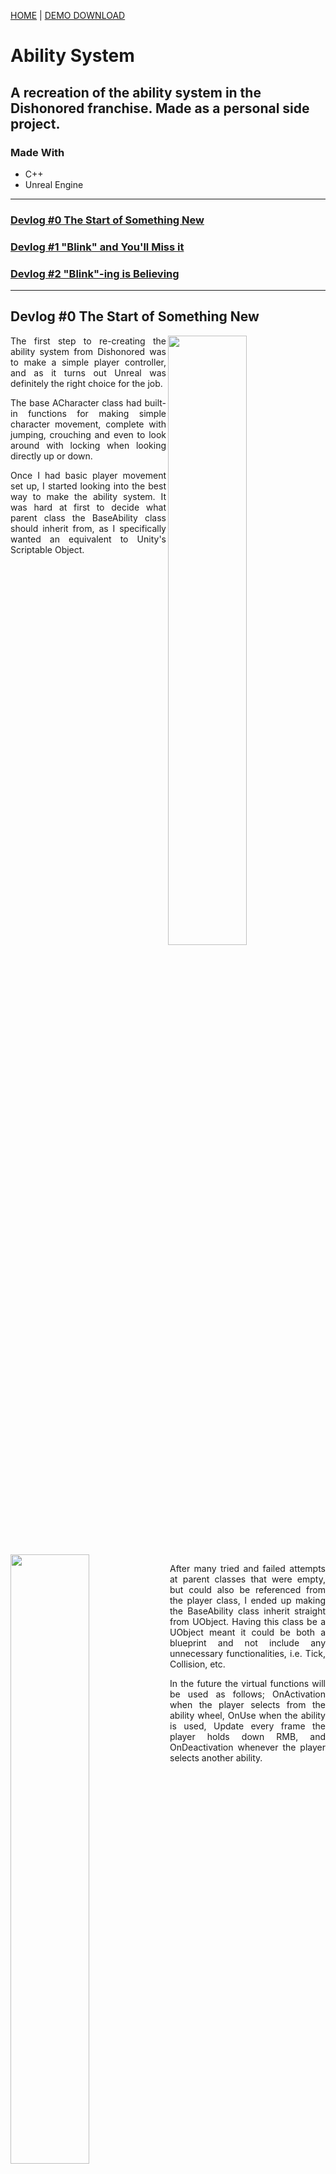 [HOME](../README.md)
|
[DEMO DOWNLOAD](https://github.com/E-Dawkins/ProjectDemos/releases/tag/Ability-System-Demo-v1.0)
# Ability System

## **A recreation of the ability system in the Dishonored franchise. Made as a personal side project.**

### **Made With**
* C++
* Unreal Engine

---

[comment]: <> (Add link for each new devlog)

### [Devlog #0 The Start of Something New](#devlog-0-the-start-of-something-new-1)
### [Devlog #1 "Blink" and You'll Miss it](#devlog-1-blink-and-youll-miss-it-1)
### [Devlog #2 "Blink"-ing is Believing](#devlog-2-blink-ing-is-believing-1)

---

## Devlog #0 The Start of Something New

[comment]: <> (TODO - swap for SimpleController.mp4)
<img src="./assets/TEMP.png" align="right" width="50%"/>

<p align="justify">
    The first step to re-creating the ability system from Dishonored was to make a simple player controller, and as it turns out Unreal was definitely the right choice for the job.
</p>

<p align="justify">
    The base ACharacter class had built-in functions for making simple character movement, complete with jumping, crouching and even to look around with locking when looking directly up or down.
</p>

<p align="justify">
    Once I had basic player movement set up, I started looking into the best way to make the ability system. It was hard at first to decide what parent class the BaseAbility class should inherit from, as I specifically wanted an equivalent to Unity's Scriptable Object.
</p>

<br clear="both"/>

<img src="./assets/Dev0/BaseAbility.png" align="left" width="50%"/>

<p align="justify">
    After many tried and failed attempts at parent classes that were empty, but could also be referenced from the player class, I ended up making the BaseAbility class inherit straight from UObject. Having this class be a UObject meant it could be both a blueprint and not include any unnecessary functionalities, i.e. Tick, Collision, etc.
</p>

<p align="justify">
    In the future the virtual functions will be used as follows; OnActivation when the player selects from the ability wheel, OnUse when the ability is used, Update every frame the player holds down RMB, and OnDeactivation whenever the player selects another ability.
</p>

<br clear="both"/>
<br/>

<p align="justify">
    The BaseAbility class was now completely empty and blueprint-able, this combined with the player controller from earlier created a solid foundation on which to build upon.
</p>

---

## Devlog #1 "Blink" and You'll Miss it

<p align="justify">
    The first ability I wanted to re-create was the iconic blink ability, a seemingly simple teleport mechanic, but oh-boy was it complex! To start with here are a few screenshots of the ability in action:
</p>

<img src="./assets/Dev1/Blink_InAir.jpg" align="left" width="49%"/>
<img src="./assets/Dev1/Blink_IntoCrouch.jpg" float="right" width="49%"/>
<img src="./assets/Dev1/Blink_Mantle.jpg" align="left"width="49%"/>
<p align="justify">
    From these screenshots you can see that the Blink ability has many edge cases. The normal use case (top-left) where the player is not aiming at a surface, and they teleport into the air. The player is aiming at a surface but there is only room to crouch (top-right), they should be teleported there but crouched. And when the player aims at an edge (bottom-left) they should teleport on top of the edge.
</p>

<br clear="both"/>
<br/>
<br/>

<img src="./assets/Dev1/LineTrace.png" align="left" width="50%"/>

<p align = "justify">
    Let's start with the easiest implementation of a teleport mechanic, where you line trace from the players' viewpoint and in the direction that they are looking. If the line trace doesn't hit a surface, easy just teleport them to the end of the line trace, but if the line trace does hit a surface, teleport them to the impact point offset by the impact normal.
</p>

[comment]: <> (TODO - swap for BasicTeleport.mp4)
<img src="./assets/TEMP.png" align="left" width="50%"/>

<p align = "justify">
    Once I had the basic "lazy" teleport working, I started researching the best way to check for the mantle-able edge. But after researching countless other implementations of the Blink mechanic, I found that none of them were truly robust, i.e. one implementation added a force upwards so the player always launched a bit higher than where they were aiming.
</p>

<p align = "justify">
    After many failed attempts at implementing the edge-mantle, I decided to break the problem down into two simple questions. What is a wall? How for are we aiming from the top of a wall?
</p>
<br clear="both"/>
<br/>

<img src="./assets/Dev1/CrossProduct.png" align="right" width="50%"/>

<p align = "justify">
    The former of these questions was actually quite simple to answer, just check the dot product between the impact normal and the global up vector. How does this help us? Well, the dot product of two vectors tells us how aligned they are, so using this knowledge we can determine that a dot product of ~0 means it is a wall. As for the latter, I came up with what I think is a robust solution, a recursive sphere trace. So, starting from the impact point I sphere trace using the up vector of this normal (more on that later), and because a sphere trace in Unreal only hits an object a single time I recall the sphere trace but offset by an amount and add all hits to an out array, the last hit in this array is the top edge and the distance to the top can be calculated.
</p>

<p align = "justify">
    To determine the up vector from the normal, we first consider the normal to be the forward vector of an arbitrary local axis, then getting the cross product of the normal and the global up vector we obtain the local right vector. Then doing one more cross between the original forward vector (normal) and the local right vector we get back the local up vector. Then using this up vector we feed it into the recursive sphere trace, which was much more reliable than just using the global up vector. In the video below, the purple line is the local up vector and the spheres are the recursive trace, turning green when the player can "mantle".
</p>
<br/>

[comment]: <> (TODO - swap for MantleSphereTrace.mp4)
<p align="center">
    <img src="./assets/TEMP.png" width="80%"/>
</p>

<p align = "justify">
    After combining all these methods and implementing a comprehensive head check that takes into account the player crouching, you are left with a rather robust Blink system. There are of course some very specific edge-cases that I feel aren't worth taking the time to correct, but I'm sure it is possible with some extra checks. Below are the edge-cases that I have found.
</p>

<table border="0">
 <tr>
    <td>
        <p align="justify">
            Aiming too far under a platform doesn't let you Blink, and what it should do underneath, happens rare enough.
        </p>
    </td>
    <td>
        <p align="justify">
            Aiming at a very specific point next to another edge, fails all head checks, including crouch checks, happens in very specific circumstances.
        </p>
    </td>
 </tr>
 <tr>
    <td>
        <img src="./assets/Dev1/Blink_UnderPlatform.png"/>
    </td>
    <td>
        <img src="./assets/Dev1/Blink_NextToEdge.png"/>
    </td>
 </tr>
 <tr>
    <td>
        <img src="./assets/Dev1/Blink_UnderPlatform2.png"/>
    </td>
 </tr>
</table>

<p align="justify">
    And after adding a few cursors, I'm only a programmer please don't judge 🙏, it now looks pretty good, complete with everything I set out to do; simple teleport, mantle teleport and teleport-into-crouch. Overall, I am really happy with how it turned out, it was an eye-opening experience into how a "simple" mechanic can actually be quite complex.
</p>

[comment]: <> (TODO - swap for BlinkGameplay.mp4)
<p align="center">
    <img src="./assets/TEMP.png" width="80%"/>
</p>

---

## Devlog #2 "Blink"-ing is Believing

<p align="justify">
    Shortly after writing the last devlog, the edge cases were really bugging me, so I took a step back and realized what the real issue was. Let's think about it for a second, the reason why you couldn't teleport under specific circumstances is because all the head checks failed, right? And so I looked into it, and the teleport location was being set regardless of if the player could actually teleport or not. Adding in a quick check before setting the teleport / cursor locations fixed it! Now the system is 100% reliable and works under every circumstance that I tested, now I'm sure there are some very obscure fail-cases but in normal gameplay how often would they happen? Good enough for me.
</p>

<table border="0">
 <tr>
    <td>
        <p align="justify">
            Aiming far under a platform, now leaves the teleport location in the last spot where it last passed all checks.
        </p>
    </td>
    <td>
        <p align="justify">
            Aiming at a corner now also leaves the teleport location in the last spot where it passed all checks.
        </p>
    </td>
 </tr>
 <tr>
    <td>
        <img src="./assets/Dev2/Blink_UnderPlatform3.png"/>
    </td>
    <td>
        <img src="./assets/Dev2/Blink_NextToEdge2.png"/>
    </td>
 </tr>
</table>

---

## Devlog #3 That's a "Far Reach" from Ordinary

<img src="./assets/Dev3/MoveTowards.PNG" align="right" width="60%"/>

<p align="justify">
    The next ability on the list was very similar to the last, "Far Reach", it's essentially a teleport ability except instead of instantly teleporting to the target location you quickly rush towards it. This at first was difficult to think about, because how do you reliably rush towards an arbitrary point?
</p>
 
<p align="justify">
    My solution was to re-create the Unity function, 'Move Towards', which as the name would suggest moves a value towards another value. The advantage of using this over something like a linear interpolation, is that it doesn't require the start point or the alpha/t value that other interpolation functions do, instead taking in the current, target and max delta.
</p>

<p align="justify">
    Once I had the Move Towards function implemented, it was time to work on resolving the other issues of gravity and velocity carry-over. The gravity problem was solved by setting the players' gravity scale to 0 at the start of the rush and back to 1 at the end of the rush. As for the velocity carry-over, I just store the velocity before the rush, set the players' velocity to 0, and then back to stored velocity after the rush. Here's a short demo of the ability in action:
</p>

[comment]: <> (TODO - swap for FarReachDemo.mkv)
<p align="center">
    <img src="./assets/TEMP.png" width="80%"/>
</p>

---